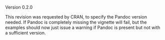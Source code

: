 Version 0.2.0

This revision was requested by CRAN, to specify the Pandoc version
needed.  If Pandoc is completely missing the vignette will fail,
but the examples should now just issue a warning if Pandoc is present
but not with a sufficient version.
